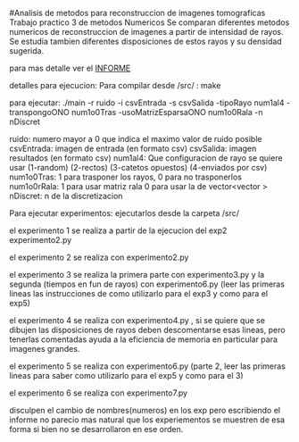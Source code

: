 #Analisis de metodos para reconstruccion de imagenes tomograficas
Trabajo practico 3 de metodos Numericos
Se comparan diferentes metodos numericos de reconstruccion de imagenes a partir de intensidad de rayos. Se estudia tambien diferentes disposiciones de estos rayos y su densidad sugerida.

para mas detalle ver el [INFORME](https://gitlab.com/atun/xrays-metodosnumericos/blob/master/tp3-metnum.pdf)



detalles para ejecucion:
Para compilar desde /src/   :
make

para ejecutar:
./main -r ruido -i csvEntrada -s csvSalida -tipoRayo num1al4 -transpongoONO num1o0Tras -usoMatrizEsparsaONO num1o0Rala -n nDiscret

ruido: numero mayor a 0 que indica el maximo valor de ruido posible
csvEntrada:  imagen de entrada (en formato csv)
csvSalida: imagen resultados (en formato csv)
num1al4: Que configuracion de rayo se quiere usar (1-random) (2-rectos) (3-catetos opuestos) (4-enviados por csv)
num1o0Tras: 1 para trasponer los rayos, 0 para no trasponerlos
num1o0rRala: 1 para usar matriz rala 0 para usar la de vector<vector<double> >
nDiscret: n de la discretizacion

Para ejecutar experimentos:
ejecutarlos desde la carpeta /src/

el experimento 1 se realiza a partir de la ejecucion del exp2 experimento2.py

el experimento 2 se realiza con experimento2.py

el experimento 3 se realiza la primera parte con experimento3.py y la segunda (tiempos en fun de rayos) con experimento6.py (leer las primeras lineas las instrucciones de como utilizarlo para el exp3 y como para el exp5)

el experimento 4 se realiza con experimento4.py , si se quiere que se dibujen las disposiciones de rayos deben descomentarse esas lineas, pero tenerlas comentadas ayuda a la eficiencia de memoria en particular para imagenes grandes.

el experimento 5 se realiza con experimento6.py (parte 2, leer las primeras lineas para saber como utilizarlo para el exp5 y como para el 3)

el experimento 6 se realiza con experimento7.py

disculpen el cambio de nombres(numeros) en los exp  pero escribiendo el informe no parecio mas natural que los experiementos se muestren de esa forma si bien no se desarrollaron en ese orden.
